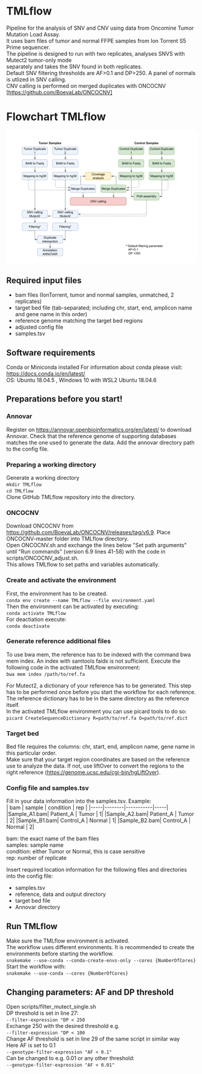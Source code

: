 # TMLflow
Pipeline for the analysis of SNV and CNV using data from Oncomine Tumor Mutation Load Assay.  
It uses bam files of tumor and normal FFPE samples from Ion Torrent S5 Prime sequencer.  
The pipeline is designed to run with two replicates, analyses SNVS with Mutect2 tumor-only mode  
separately and takes the SNV found in both replicates.  
Default SNV filtering thresholds are AF>0.1 and DP>250. A panel of normals is utlized in SNV calling.  
CNV calling is performed on merged duplicates with ONCOCNV [https://github.com/BoevaLab/ONCOCNV]


# Flowchart TMLflow
![Flowchart TMLflow](https://github.com/IPorth/TMLflow/blob/main/workflow.png?raw=true)

## Required input files
- bam files (IonTorrent, tumor and normal samples, unmatched, 2 replicates)
- target bed file (tab-separated; including chr, start, end, amplicon name and gene name in this order)
- reference genome matching the target bed regions
- adjusted config file
- samples.tsv

## Software requirements  
Conda or Miniconda installed
For information about conda please visit: https://docs.conda.io/en/latest/  
OS: Ubuntu 18.04.5 , Windows 10 with WSL2 Ubuntu 18.04.6

## Preparations before you start!
### Annovar
Register on https://annovar.openbioinformatics.org/en/latest/ to download Annovar. Check that the reference genome of supporting databases matches the one used to generate the data. Add the annovar directory path to the config file.

### Preparing a working directory
Generate a working directory  
`mkdir TMLflow`  
`cd TMLflow`  
Clone GitHub TMLflow repository into the directory.  

### ONCOCNV
Download ONCOCNV from https://github.com/BoevaLab/ONCOCNV/releases/tag/v6.9.
Place ONCOCNV-master folder into TMLflow directory.  
Open ONCOCNV.sh and exchange the lines below "Set path arguments" until "Run commands" (version 6.9 lines 41-58) with the code in scripts/ONCOCNV_adjust.sh.  
This allows TMLflow to set paths and variables automatically.

### Create and activate the environment
First, the environment has to be created.  
`conda env create --name TMLflow --file environment.yaml`  
Then the environment can be activated by executing:  
`conda activate TMLflow`  
For deactiation execute:  
`conda deactivate`  

### Generate reference additional files
To use bwa mem, the reference has to be indexed with the command bwa mem index. An index with samtools faidx is not sufficient.
Execute the following code in the activated TMLflow environment:    
`bwa mem index /path/to/ref.fa`  

For Mutect2, a dictionary of your reference has to be generated. This step has to be performed once before you start the workflow for each reference. The reference dictionary has to be in the same directory as the reference itself.   
In the activated TMLflow environment you can use picard tools to do so:  
`picard CreateSequenceDictionary R=path/to/ref.fa O=path/to/ref.dict`  

### Target bed
Bed file requires the columns: chr, start, end, amplicon name, gene name in this particular order.  
Make sure that your target region coordinates are based on the reference use to analyze the data. If not, use liftOver to convert the regions to the right reference (https://genome.ucsc.edu/cgi-bin/hgLiftOver).

### Config file and samples.tsv  
Fill in your data information into the samples.tsv.
Example:  
| bam | sample | condition | rep |
|-----|--------|-----------|-----|
|Sample_A1.bam| Patient_A | Tumor | 1|
|Sample_A2.bam| Patient_A | Tumor | 2|
|Sample_B1.bam| Control_A | Normal | 1|
|Sample_B2.bam| Control_A | Normal | 2|  

bam: the exact name of the bam files  
samples: sample name  
condition: either Tumor or Normal, this is case sensitive  
rep: number of replicate  

Insert required location information for the following files and directories into the config file:  
- samples.tsv
- reference, data and output directory
- target bed file
- Annovar directory


## Run TMLflow
Make sure the TMLflow environment is activated.   
The workflow uses different environments. It is recommended to create the environments before starting the workflow.  
`snakemake --use-conda --conda-create-envs-only --cores {NumberOfCores}`  
Start the workflow with:  
`snakemake --use-conda --cores {NumberOfCores}`  


## Changing parameters: AF and DP threshold
Open scripts/filter_mutect_single.sh  
DP threshold is set in line 27:  
`--filter-expression "DP < 250`  
Exchange 250 with the desired threshold e.g.  
`--filter-expression "DP < 100`   
Change AF threshold is set in line 29 of the same script in similar way  
Here AF is set to 0.1  
`--genotype-filter-expression "AF < 0.1"`  
Can be changed to e.g. 0.01 or any other threshold:  
`--genotype-filter-expression "AF < 0.01"`  
